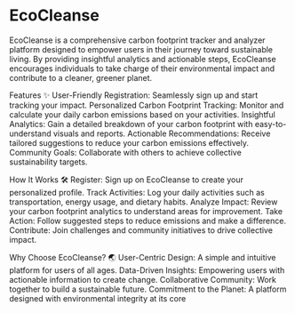 # EcoCleanse
EcoCleanse is a comprehensive carbon footprint tracker and analyzer platform designed to empower users in their journey toward sustainable living. By providing insightful analytics and actionable steps, EcoCleanse encourages individuals to take charge of their environmental impact and contribute to a cleaner, greener planet.

Features ✨
User-Friendly Registration: Seamlessly sign up and start tracking your impact.
Personalized Carbon Footprint Tracking: Monitor and calculate your daily carbon emissions based on your activities.
Insightful Analytics: Gain a detailed breakdown of your carbon footprint with easy-to-understand visuals and reports.
Actionable Recommendations: Receive tailored suggestions to reduce your carbon emissions effectively.
Community Goals: Collaborate with others to achieve collective sustainability targets.

How It Works 🛠️
Register: Sign up on EcoCleanse to create your personalized profile.
Track Activities: Log your daily activities such as transportation, energy usage, and dietary habits.
Analyze Impact: Review your carbon footprint analytics to understand areas for improvement.
Take Action: Follow suggested steps to reduce emissions and make a difference.
Contribute: Join challenges and community initiatives to drive collective impact.

Why Choose EcoCleanse? 🌏
User-Centric Design: A simple and intuitive platform for users of all ages.
Data-Driven Insights: Empowering users with actionable information to create change.
Collaborative Community: Work together to build a sustainable future.
Commitment to the Planet: A platform designed with environmental integrity at its core
